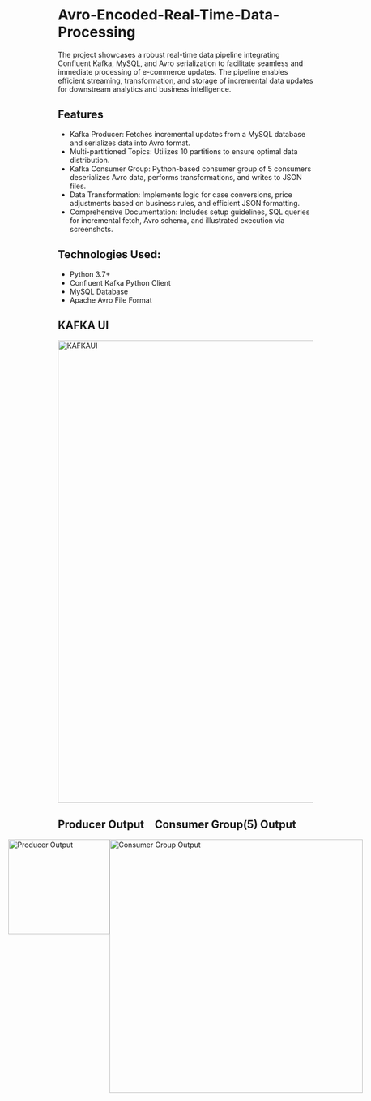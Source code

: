 # Avro-Encoded-Real-Time-Data-Processing
The project showcases a robust real-time data pipeline integrating Confluent Kafka, MySQL, and Avro serialization to facilitate seamless and immediate processing of e-commerce updates. The pipeline enables efficient streaming, transformation, and storage of incremental data updates for downstream analytics and business intelligence.

## Features
* Kafka Producer: Fetches incremental updates from a MySQL database and serializes data into Avro format.
* Multi-partitioned Topics: Utilizes 10 partitions to ensure optimal data distribution.
* Kafka Consumer Group: Python-based consumer group of 5 consumers deserializes Avro data, performs transformations, and writes to JSON files.
* Data Transformation: Implements logic for case conversions, price adjustments based on business rules, and efficient JSON formatting.
* Comprehensive Documentation: Includes setup guidelines, SQL queries for incremental fetch, Avro schema, and illustrated execution via screenshots.

## Technologies Used:
* Python 3.7+
* Confluent Kafka Python Client
* MySQL Database
* Apache Avro File Format

## KAFKA UI
<img width="912" alt="KAFKAUI" src="https://github.com/KRISHNASAIRAJ/Avro-Encoded-Real-Time-Data-Processing/assets/90061814/cd16e59c-9abe-4827-adb0-9a1db2e0d458">

## Producer Output&emsp;Consumer Group(5) Output
<div style="display:flex; justify-content: center;">
    <img width="200" height="187" alt="Producer Output" src="https://github.com/KRISHNASAIRAJ/Avro-Encoded-Real-Time-Data-Processing/assets/90061814/69511796-4dfc-450b-8972-8eb8831f4c80">
    <img width="500" alt="Consumer Group Output" src="https://github.com/KRISHNASAIRAJ/Avro-Encoded-Real-Time-Data-Processing/assets/90061814/7db55cd9-9224-4595-bb8a-03768219aaa3">
</div>


